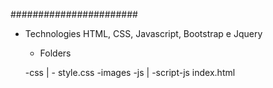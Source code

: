 #######################

  - Technologies
    HTML, CSS, Javascript, Bootstrap e Jquery

	- Folders

    -css
    |   - style.css
	-images
    -js
    |   -script-js
    index.html



